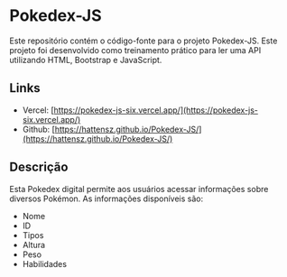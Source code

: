 # Pokedex-JS

Este repositório contém o código-fonte para o projeto Pokedex-JS. Este projeto foi desenvolvido como treinamento prático para ler uma API utilizando HTML, Bootstrap e JavaScript.

## Links

- Vercel: [https://pokedex-js-six.vercel.app/](https://pokedex-js-six.vercel.app/)
- Github: [https://hattensz.github.io/Pokedex-JS/](https://hattensz.github.io/Pokedex-JS/)


## Descrição

Esta Pokedex digital permite aos usuários acessar informações sobre diversos Pokémon. As informações disponíveis são:
- Nome
- ID
- Tipos
- Altura
- Peso
- Habilidades
